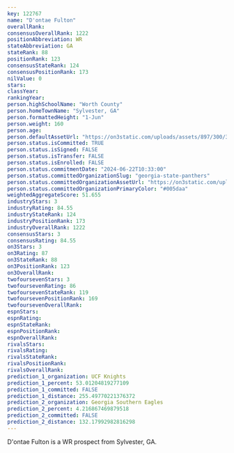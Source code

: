 ```yaml
---
key: 122767
name: "D'ontae Fulton"
overallRank: 
consensusOverallRank: 1222
positionAbbreviation: WR
stateAbbreviation: GA
stateRank: 88
positionRank: 123
consensusStateRank: 124
consensusPositionRank: 173
nilValue: 0
stars: 
classYear: 
rankingYear: 
person.highSchoolName: "Worth County"
person.homeTownName: "Sylvester, GA"
person.formattedHeight: "1-Jun"
person.weight: 160
person.age: 
person.defaultAssetUrl: "https://on3static.com/uploads/assets/897/300/300897.png"
person.status.isCommitted: TRUE
person.status.isSigned: FALSE
person.status.isTransfer: FALSE
person.status.isEnrolled: FALSE
person.status.commitmentDate: "2024-06-22T10:33:00"
person.status.committedOrganizationSlug: "georgia-state-panthers"
person.status.committedOrganizationAssetUrl: "https://on3static.com/uploads/assets/951/149/149951.svg"
person.status.committedOrganizationPrimaryColor: "#005daa"
weightedAggregateScore: 51.655
industryStars: 3
industryRating: 84.55
industryStateRank: 124
industryPositionRank: 173
industryOverallRank: 1222
consensusStars: 3
consensusRating: 84.55
on3Stars: 3
on3Rating: 87
on3StateRank: 88
on3PositionRank: 123
on3OverallRank: 
twofoursevenStars: 3
twofoursevenRating: 86
twofoursevenStateRank: 119
twofoursevenPositionRank: 169
twofoursevenOverallRank: 
espnStars: 
espnRating: 
espnStateRank: 
espnPositionRank: 
espnOverallRank: 
rivalsStars: 
rivalsRating: 
rivalsStateRank: 
rivalsPositionRank: 
rivalsOverallRank: 
prediction_1_organization: UCF Knights
prediction_1_percent: 53.01204819277109
prediction_1_committed: FALSE
prediction_1_distance: 255.49770221376372
prediction_2_organization: Georgia Southern Eagles
prediction_2_percent: 4.216867469879518
prediction_2_committed: FALSE
prediction_2_distance: 132.17992982816298
---
```

D'ontae Fulton is a WR prospect from Sylvester, GA.